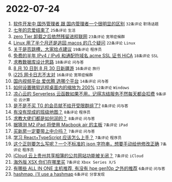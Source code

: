 # 2022-07-24

1. [软件开发中 国外管理者 跟 国内管理者一个很明显的区别](https://www.v2ex.com/t/868301) `32条评论` `职场话题`
1. [七年的恋爱结束了](https://www.v2ex.com/t/868362) `25条评论` `生活`
1. [zero Tier 卸载之后依然残留进程联网](https://www.v2ex.com/t/868314) `23条评论` `宽带症候群`
1. [Linux 用了半个月还是逃回 macos 的几个疑问](https://www.v2ex.com/t/868307) `22条评论` `Linux`
1. [关于是否跳槽，大家给点建议](https://www.v2ex.com/t/868327) `19条评论` `程序员`
1. [免费的半年 IPv4 / IPv6 和通配符域名 acme SSL 证书 HiCA](https://www.v2ex.com/t/868344) `18条评论` `SSL`
1. [求教数据库设计思路](https://www.v2ex.com/t/868322) `18条评论` `问与答`
1. [8 月 10 日到 8 月 30 日新疆游](https://www.v2ex.com/t/868342) `16条评论` `旅行`
1. [i225 网卡日志不太对](https://www.v2ex.com/t/868318) `16条评论` `宽带症候群`
1. [国内视频平台 爱优腾 选哪个平台](https://www.v2ex.com/t/868336) `14条评论` `问与答`
1. [如何设置微软远程桌面内的缩放为 200%](https://www.v2ex.com/t/868317) `12条评论` `Windows`
1. [凉心云的 Serverless 云函数如果不用，记得冻结服务不然每天都会扣费](https://www.v2ex.com/t/868328) `9条评论` `云计算`
1. [是不是不买 TG 的会员就不给开受限群组了?](https://www.v2ex.com/t/868313) `8条评论` `问与答`
1. [有没有现成的班级地图？](https://www.v2ex.com/t/868305) `8条评论` `程序员`
1. [求教大佬们都是如何润的？](https://www.v2ex.com/t/868298) `8条评论` `问与答`
1. [据猜测 M2 iPad 将使用 Macbook air 的主板](https://www.v2ex.com/t/868365) `7条评论` `iPad`
1. [买新房一定要带上中介吗？](https://www.v2ex.com/t/868354) `7条评论` `问与答`
1. [学习 React+TypeScript 应该怎么上手？](https://www.v2ex.com/t/868346) `7条评论` `程序员`
1. [这个正则要怎么写呢？一个不标准的 json 字符串，想要手动给他修改正确](https://www.v2ex.com/t/868341) `7条评论` `程序员`
1. [iCloud 云上贵州共享相簿的公共网站功能被关闭？](https://www.v2ex.com/t/868309) `7条评论` `iCloud`
1. [海外版 XSX 你们在哪里买](https://www.v2ex.com/t/868300) `7条评论` `Xbox Series X/S`
1. [有哪些 ALL IN ONE 主机推荐, 有没有 hpe gen10p 之外的推荐](https://www.v2ex.com/t/868351) `6条评论` `问与答`
1. [hashmap, i'll use a hashmap](https://www.v2ex.com/t/868315) `6条评论` `分享发现`

